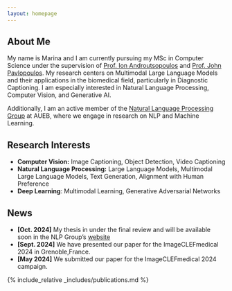 ```yaml
---
layout: homepage
---
```


## About Me

My name is Marina and I am currently pursuing my MSc in Computer Science under the supervision of [Prof. Ion Androutsopoulos](https://www2.aueb.gr/users/ion/) and [Prof. John Pavlopoulos](https://ipavlopoulos.github.io/). My research centers on Multimodal Large Language Models and their applications in the biomedical field, particularly in Diagnostic Captioning. I am especially interested in Natural Language Processing, Computer Vision, and Generative AI.

Additionally, I am an active member of the [Natural Language Processing Group](http://nlp.cs.aueb.gr/) at AUEB, where we engage in research on NLP and Machine Learning.



## Research Interests

- **Computer Vision:** Image Captioning, Object Detection, Video Captioning
- **Natural Language Processing:** Large Language Models, Multimodal Large Language Models, Text Generation, Alignment with Human Preference
- **Deep Learning**: Multimodal Learning, Generative Adversarial Networks


## News

- **[Oct. 2024]** My thesis in under the final review and will be available soon in the NLP Group’s [website](http://nlp.cs.aueb.gr/theses.html)
- **[Sept. 2024]** We have presented our paper for the ImageCLEFmedical 2024 in Grenoble,France. 
- **[May 2024]** We submitted our paper for the ImageCLEFmedical 2024 campaign.


{% include_relative _includes/publications.md %}


<!-- {% include_relative _includes/services.md %} -->
